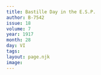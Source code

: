 ```yaml
---
title: Bastille Day in the E.S.P.
author: B-7542
issue: 18
volume: 7
year: 1917
month: 28
day: VI
tags:
layout: page.njk
image:
---
```



